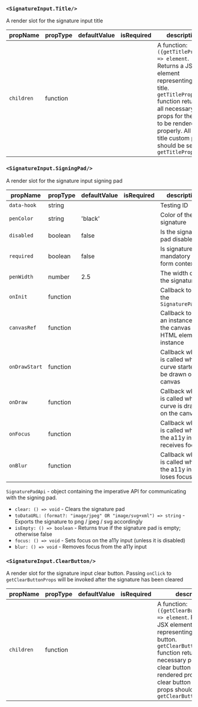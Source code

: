 ### `<SignatureInput.Title/>`

A render slot for the signature input title

| propName   | propType | defaultValue | isRequired | description |
| ---------- | -------- | ------------ | ---------- | ---------- | 
| `children` | function |              |            | A function: `({getTitleProps}) => element`. Returns a JSX element representing the title. `getTitleProps` function returns all necessary props for the title to be rendered properly. All of title custom props should be sent to `getTitleProps` |

### `<SignatureInput.SigningPad/>`

A render slot for the signature input signing pad

| propName   | propType | defaultValue | isRequired | description                            |
| ---------- | -------- | ------------ | ---------- | -------------------------------------- |
| `data-hook`| string   |              |            | Testing ID                             |
| `penColor` | string   | 'black'      |            | Color of the signature                 |
| `disabled` | boolean  | false        |            | Is the signature pad disabled          |
| `required` | boolean  | false        |            | Is signature mandatory in form context |
| `penWidth` | number   | 2.5          |            | The width of the signature             | 
| `onInit`   | function |              |            | Callback to get the `SignaturePadApi`  |
| `canvasRef`| function |              |            | Callback to get an instance of the canvas HTML element instance |
| `onDrawStart` | function |           |            | Callback which is called when a curve started to be drawn on the canvas    |
| `onDraw`   | function |              |            | Callback which is called when a curve is drawn on the canvas    |
| `onFocus`  | function |              |            | Callback which is called when the a11y input receives focus     |
| `onBlur`   | function |              |            | Callback which is called when the a11y input loses focus        |

`SignaturePadApi` - object containing the imperative API for communicating with the signing pad.
* `clear: () => void` - Clears the signature pad
* `toDataURL: (format?: "image/jpeg" OR "image/svg+xml") => string` - Exports the signature to png / jpeg / svg accordingly
* `isEmpty: () => boolean` - Returns true if the signature pad is empty; otherwise false
* `focus: () => void` - Sets focus on the a11y input (unless it is disabled)
* `blur: () => void` - Removes focus from the a11y input

### `<SignatureInput.ClearButton/>`

A render slot for the signature input clear button. Passing `onClick` to `getClearButtonProps` will be invoked after the signature has been cleared

| propName   | propType | defaultValue | isRequired | description|
| ---------- | -------- | ------------ | ---------- | ---------- |
| `children` | function |              |            | A function: `({getClearButtonProps}) => element`. Returns a JSX element representing the clear button. `getClearButtonProps` function returns all necessary props for the clear button to be rendered properly. All of clear button custom props should be sent to `getClearButtonProps` |